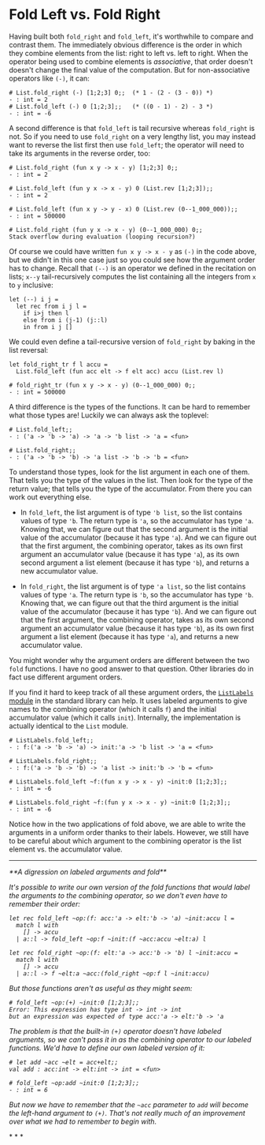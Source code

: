 # Fold Left vs. Fold Right

Having built both `fold_right` and `fold_left`, it's worthwhile to
compare and contrast them.  The immediately obvious difference is
the order in which they combine elements from the list:  right to left
vs. left to right.  When the operator being used to combine elements
is *associative*, that order doesn't doesn't change the final value of
the computation.  But for non-associative operators like `(-)`, it can:
```
# List.fold_right (-) [1;2;3] 0;;  (* 1 - (2 - (3 - 0)) *)
- : int = 2
# List.fold_left (-) 0 [1;2;3];;   (* ((0 - 1) - 2) - 3 *)
- : int = -6 
```

A second difference is that `fold_left` is tail recursive whereas `fold_right` is
not. So if you need to use `fold_right` on a very lengthy list, you may
instead want to reverse the list first then use `fold_left`; the operator
will need to take its arguments in the reverse order, too:
```
# List.fold_right (fun x y -> x - y) [1;2;3] 0;;
- : int = 2

# List.fold_left (fun y x -> x - y) 0 (List.rev [1;2;3]);;
- : int = 2

# List.fold_left (fun x y -> y - x) 0 (List.rev (0--1_000_000));;
- : int = 500000  

# List.fold_right (fun y x -> x - y) (0--1_000_000) 0;;
Stack overflow during evaluation (looping recursion?)
```
Of course we could have written `fun x y -> x - y` as `(-)` in the code above,
but we didn't in this one case just so you could see how the argument order has to change.
Recall that `(--)` is an operator we defined in the recitation on lists; `x--y` tail-recursively
computes the list containing all the integers from `x` to `y` inclusive:
```
let (--) i j =
  let rec from i j l =
    if i>j then l
    else from i (j-1) (j::l)
    in from i j []
```

We could even define a tail-recursive version of `fold_right` by baking in the list
reversal:
```
let fold_right_tr f l accu =
  List.fold_left (fun acc elt -> f elt acc) accu (List.rev l)

# fold_right_tr (fun x y -> x - y) (0--1_000_000) 0;;
- : int = 500000 
```

A third difference is the types of the functions.  It can be hard to remember
what those types are!  Luckily we can always ask the toplevel:
```
# List.fold_left;;
- : ('a -> 'b -> 'a) -> 'a -> 'b list -> 'a = <fun>

# List.fold_right;;
- : ('a -> 'b -> 'b) -> 'a list -> 'b -> 'b = <fun>
```

To understand those types, look for the list argument in each one of them.  That tells
you the type of the values in the list.  Then look for the type of the return value; 
that tells you the type of the accumulator.  From there you can work out everything else.

* In `fold_left`, the list argument is of type `'b list`, so the list
  contains values of type `'b`.  The return type is `'a`, so the
  accumulator has type `'a`.  Knowing that, we can figure out that the
  second argument is the initial value of the accumulator (because it has
  type `'a`).  And we can figure out that the first argument, the
  combining operator, takes as its own first argument an accumulator value
  (because it has type `'a`), as its own second argument a list element
  (because it has type `'b`), and returns a new accumulator value.
  
* In `fold_right`, the list argument is of type `'a list`, so the list
  contains values of type `'a`.  The return type is `'b`, so the
  accumulator has type `'b`.  Knowing that, we can figure out that the
  third argument is the initial value of the accumulator (because it has
  type `'b`).  And we can figure out that the first argument, the
  combining operator, takes as its own second argument an accumulator value
  (because it has type `'b`), as its own first argument a list element
  (because it has type `'a`), and returns a new accumulator value.

You might wonder why the argument orders are different between the two `fold`
functions.  I have no good answer to that question.  Other libraries 
do in fact use different argument orders.

If you find it hard to keep track of all these argument orders, the
[`ListLabels` module][listlabels] in the standard library can help.  It uses labeled
arguments to give names to the combining operator (which it calls `f`)
and the initial accumulator value (which it calls `init`).  Internally,
the implementation is actually identical to the `List` module.
```
# ListLabels.fold_left;;
- : f:('a -> 'b -> 'a) -> init:'a -> 'b list -> 'a = <fun>

# ListLabels.fold_right;;
- : f:('a -> 'b -> 'b) -> 'a list -> init:'b -> 'b = <fun>

# ListLabels.fold_left ~f:(fun x y -> x - y) ~init:0 [1;2;3];;
- : int = -6

# ListLabels.fold_right ~f:(fun y x -> x - y) ~init:0 [1;2;3];;
- : int = -6
```

Notice how in the two applications of fold above, we are able to write the arguments
in a uniform order thanks to their labels.  However, we still have to be careful
about which argument to the combining operator is the list element vs. the accumulator value.

[listlabels]: http://caml.inria.fr/pub/docs/manual-ocaml/libref/ListLabels.html

* * *
<i>
**A digression on labeled arguments and fold**

It's possible to write our own version of the fold functions that would
label the arguments to the combining operator, so we don't even have to remember
their order:
```
let rec fold_left ~op:(f: acc:'a -> elt:'b -> 'a) ~init:accu l =
  match l with
    [] -> accu
  | a::l -> fold_left ~op:f ~init:(f ~acc:accu ~elt:a) l 

let rec fold_right ~op:(f: elt:'a -> acc:'b -> 'b) l ~init:accu =
  match l with
    [] -> accu
  | a::l -> f ~elt:a ~acc:(fold_right ~op:f l ~init:accu)
```
But those functions aren't as useful as they might seem:
```
# fold_left ~op:(+) ~init:0 [1;2;3];;
Error: This expression has type int -> int -> int                                      
but an expression was expected of type acc:'a -> elt:'b -> 'a
```
The problem is that the built-in `(+)` operator doesn't have labeled arguments,
so we can't pass it in as the combining operator to our labeled functions.
We'd have to define our own labeled version of it:
```
# let add ~acc ~elt = acc+elt;;
val add : acc:int -> elt:int -> int = <fun>

# fold_left ~op:add ~init:0 [1;2;3];;
- : int = 6 
``` 
But now we have to remember that the `~acc` parameter to `add` will become
the left-hand argument to `(+)`.  That's not really much of an improvement
over what we had to remember to begin with.

</i>
* * *